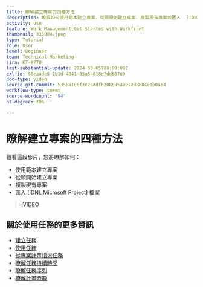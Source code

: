 ```yaml
---
title: 瞭解建立專案的四種方法
description: 瞭解如何使用範本建立專案、從頭開始建立專案、複製現有專案或匯入  [!DNL Microsoft Project]  檔案。
activity: use
feature: Work Management,Get Started with Workfront
thumbnail: 335084.jpeg
type: Tutorial
role: User
level: Beginner
team: Technical Marketing
jira: KT-8770
last-substantial-update: 2024-03-05T00:00:00Z
exl-id: 98eaadc5-1b1d-4641-83a5-818e7dd60769
doc-type: video
source-git-commit: 5358a1e6f3c2cddfb2066954a922d8804e0b0a14
workflow-type: tm+mt
source-wordcount: '94'
ht-degree: 70%

---
```


# 瞭解建立專案的四種方法

觀看這段影片，您將瞭解如何：

* 使用範本建立專案
* 從頭開始建立專案
* 複製現有專案
* 匯入 [!DNL Microsoft Project] 檔案

>[!VIDEO](https://video.tv.adobe.com/v/335084/?quality=12&learn=on)

## 關於使用任務的更多資訊

* [建立任務](https://experienceleague.adobe.com/docs/workfront-learn/tutorials-workfront/manage-work/tasks/how-to-create-tasks.html)
* [使用任務](https://experienceleague.adobe.com/docs/workfront-learn/tutorials-workfront/manage-work/tasks/work-with-tasks.html)
* [從專案計畫指派任務](https://experienceleague.adobe.com/docs/workfront-learn/tutorials-workfront/manage-work/tasks/assign-tasks-from-the-project-plan.html)
* [瞭解任務持續時間](https://experienceleague.adobe.com/docs/workfront-learn/tutorials-workfront/manage-work/tasks/understand-task-durations.html)
* [瞭解任務序列](https://experienceleague.adobe.com/docs/workfront-learn/tutorials-workfront/manage-work/tasks/learn-to-sequence-tasks.html)
* [瞭解計畫時數](https://experienceleague.adobe.com/docs/workfront-learn/tutorials-workfront/manage-work/tasks/understand-planned-hours.html)
